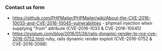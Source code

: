 ### Contact us form
- https://github.com/PHPMailer/PHPMailer/wiki/About-the-CVE-2016-10033-and-CVE-2016-10045-vulnerabilities - phpmail injection when supplying "from" attribute (CVE-2016-1033 & CVE-2016-10045)
- https://nvisium.com/blog/2016/01/26/rails-dynamic-render-to-rce-cve-2016-0752.html ruby, rails dynamic render exploit (CVE-2016-0752 & CVE-2016-2098)